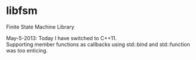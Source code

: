 libfsm
======

Finite State Machine Library

May-5-2013:  Today I have switched to C++11.  
Supporting member functions as callbacks using std::bind and std::function was too enticing. 
